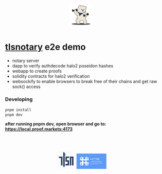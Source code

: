 <center><img src="/packages/common/static/bear.png" style=" width:80px ; height:80px " /></center>

# [tlsnotary](https://tlsnotary.org "tlsn") e2e demo

* notary server
* dapp to verify authdecode halo2 poseidon hashes
* webapp to create proofs
* solidity contracts for halo2 verification
* websockify to enable browsers to break free of their chains and get raw sock() access

### Developing

```
pnpm install
pnpm dev
```


**after running pnpm dev, open browser and go to: https://local.proof.markets:4173**

<br>
<br>
<div>

<p align="center">
<img src="/packages/common/static/t.png" style=" width:60px ; height:60px " />
<img src="/packages/common/static/l.png" style=" width:98px ; height:50px " />
  </p>
  </div>

